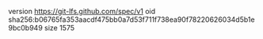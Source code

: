 version https://git-lfs.github.com/spec/v1
oid sha256:b06765fa353aacdf475bb0a7d53f711f738ea90f78220626034d5b1e9bc0b949
size 1575
